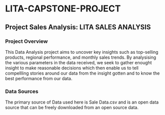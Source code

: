 # LITA-CAPSTONE-PROJECT
## Project Sales Analysis: LITA SALES ANALYSIS

### Project Overview
This Data Analysis project aims to uncover key insights such as top-selling products, regional performance, and monthly sales trends. By analysising the various parameters in the data received, we seek to gather enought insight to make reasonable decisions which then enable us to tell compellling stories around our data from the insight gotten and to know the best performance from our data.

### Data Sources
The primary source of Data used here is Sale Data.csv and is an open data source that can be freely downloaded from an open source data.
